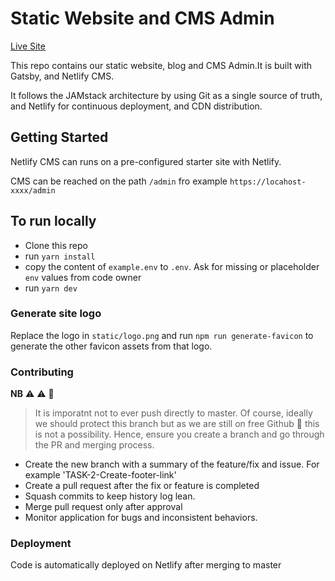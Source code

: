 # Static Website and CMS Admin

[Live Site](https://azafly.com/)

This repo contains our static website, blog and CMS Admin.It is built with Gatsby, and Netlify CMS.

It follows the JAMstack architecture by using Git as a single source of truth, and Netlify for continuous deployment, and CDN distribution.

## Getting Started

Netlify CMS can runs on a pre-configured starter site with Netlify.

CMS can be reached on the path `/admin` fro example `https://locahost-xxxx/admin` 

## To run locally

- Clone this repo
- run `yarn install`
- copy the content of `example.env` to `.env`. Ask for missing or placeholder `env` values from code owner
- run `yarn dev`
### Generate site logo

Replace the logo in `static/logo.png` and run `npm run generate-favicon` to generate the other favicon assets from that logo.

### Contributing

**NB** :warning: :warning: :children_crossing:

>It is imporatnt not to ever push directly to master. Of course, ideally we should protect this branch but as we are still on free Github :star_struck: this is not a possibility. 
Hence, ensure you create a branch and go through the PR and merging process.

- Create the new branch with a summary of the feature/fix and issue. For example 'TASK-2-Create-footer-link'
- Create a pull request after the fix or feature is completed
- Squash commits to keep history log lean.
- Merge pull request only after approval
- Monitor application for bugs and inconsistent behaviors.

### Deployment

Code is automatically deployed on Netlify after merging to master
